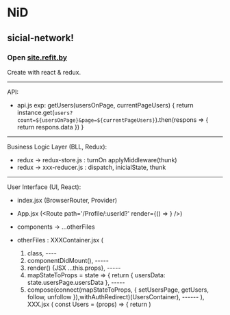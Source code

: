 # NiD
## sicial-network!
### Open [site.refit.by](http://site.refit.by/)

Create with react & redux.
________________
API:
- api.js
exp: 
    getUsers(usersOnPage, currentPageUsers) {
        return instance.get(`users?count=${usersOnPage}&page=${currentPageUsers}`).then(respons => {
            return respons.data
        })
    }
________________
Business Logic Layer (BLL, Redux):
- redux -> redux-store.js   :  turnOn applyMiddleware(thunk)
- redux -> xxx-reducer.js   :  dispatch, inicialState, thunk

________________
User Interface (UI, React):
- index.jsx (BrowserRouter, Provider)
- App.jsx (<Route path='/Profile/:userId?' render={() =>
                                <ProfileContainer />} />)
- components -> ...otherFiles

- otherFiles : XXXContainer.jsx (
    1. class, ----
    2. componentDidMount(), -----
    3. render() {JSX ...this.props}, -----
    4. mapStateToProps = state => {
    return {
        usersData: state.usersPage.usersData
    }, -----
    5. compose(connect(mapStateToProps, { setUsersPage, getUsers, follow, unfollow }),withAuthRedirect)(UsersContainer), ------
),
XXX.jsx (
    const Users = (props) => {
    return <SomeComponent />
)
